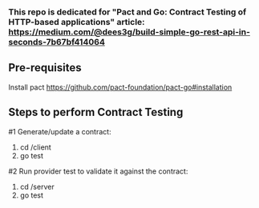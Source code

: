 ### This repo is dedicated for "Pact and Go: Contract Testing of HTTP-based applications" article: https://medium.com/@dees3g/build-simple-go-rest-api-in-seconds-7b67bf414064

## Pre-requisites

Install pact https://github.com/pact-foundation/pact-go#installation

## Steps to perform Contract Testing

#1 Generate/update a contract:
1. cd /client
2. go test

#2 Run provider test to validate it against the contract:
1. cd /server
2. go test
